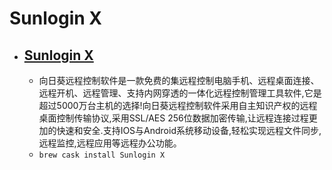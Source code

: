 # Sunlogin X
- [Sunlogin X](https://sunlogin.oray.com/)
  - 
  - 向日葵远程控制软件是一款免费的集远程控制电脑手机、远程桌面连接、远程开机、远程管理、支持内网穿透的一体化远程控制管理工具软件,它是超过5000万台主机的选择!向日葵远程控制软件采用自主知识产权的远程桌面控制传输协议,采用SSL/AES 256位数据加密传输,让远程连接过程更加的快速和安全.支持IOS与Android系统移动设备,轻松实现远程文件同步,远程监控,远程应用等远程办公功能。
  - `brew cask install Sunlogin X`
